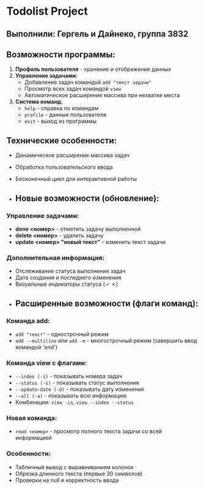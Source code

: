# Todolist Project

## Выполнили: Гергель и Дайнеко, группа 3832

## Возможности программы:

1. **Профиль пользователя** - хранение и отображение данных
2. **Управление задачами**:
   - Добавление задач командой `add "текст задачи"`
   - Просмотр всех задач командой `view`
   - Автоматическое расширение массива при нехватке места
3. **Система команд**:
   - `help` - справка по командам
   - `profile` - данные пользователя  
   - `exit` - выход из программы

## Технические особенности:
- Динамическое расширение массива задач
- Обработка пользовательского ввода

- Бесконечный цикл для интерактивной работы
- ## Новые возможности (обновление):

### Управление задачами:
- **done <номер>** - отметить задачу выполненной
- **delete <номер>** - удалить задачу
- **update <номер> "новый текст"** - изменить текст задачи

### Дополнительная информация:
- Отслеживание статуса выполнения задач
- Дата создания и последнего изменения
- Визуальные индикаторы статуса (✓ ✗)
- ## Расширенные возможности (флаги команд):

### Команда add:
- `add "текст"` - однострочный режим
- `add --multiline` или `add -m` - многострочный режим (завершить ввод командой 'end')

### Команда view с флагами:
- `--index (-i)` - показывать номера задач
- `--status (-s)` - показывать статус выполнения
- `--update-date (-d)` - показывать дату изменения
- `--all (-a)` - показывать всю информацию
- Комбинации: `view -is`, `view --index --status`

### Новая команда:
- `read <номер>` - просмотр полного текста задачи со всей информацией

### Особенности:
- Табличный вывод с выравниванием колонок
- Обрезка длинного текста (первые 30 символов)
- Проверки на null и корректность ввода


